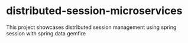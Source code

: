 # distributed-session-microservices
This project showcases distributed session management using spring session with spring data gemfire
